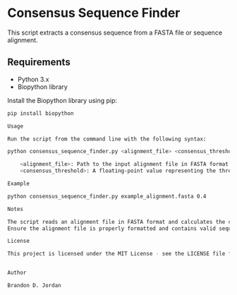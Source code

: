 # Consensus Sequence Finder

This script extracts a consensus sequence from a FASTA file or sequence alignment.

## Requirements

- Python 3.x
- Biopython library

Install the Biopython library using pip:

```sh
pip install biopython

Usage

Run the script from the command line with the following syntax:

python consensus_sequence_finder.py <alignment_file> <consensus_threshold>

    <alignment_file>: Path to the input alignment file in FASTA format.
    <consensus_threshold>: A floating-point value representing the threshold for consensus determination.

Example

python consensus_sequence_finder.py example_alignment.fasta 0.4

Notes

The script reads an alignment file in FASTA format and calculates the consensus sequence based on the provided threshold.
Ensure the alignment file is properly formatted and contains valid sequence data.

License

This project is licensed under the MIT License - see the LICENSE file for details.


Author

Brandon D. Jordan
